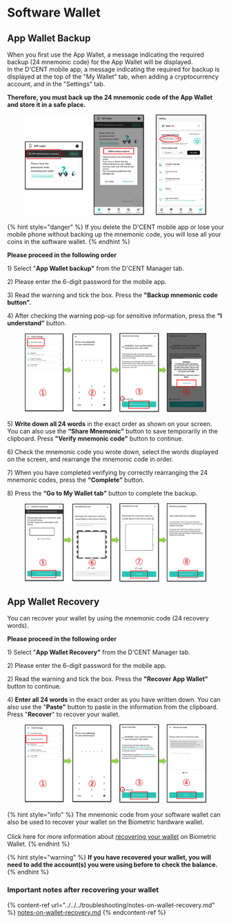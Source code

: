 # Software Wallet

## App Wallet Backup

When you first use the App Wallet, a message indicating the required backup (24 mnemonic code) for the App Wallet will be displayed.\
In the D'CENT mobile app, a message indicating the required for backup is displayed at the top of the "My Wallet" tab, when adding a cryptocurrency account, and in the "Settings" tab.

**Therefore, you must back up the 24 mnemonic code of the App Wallet and store it in a safe place.**

<figure><img src="../../../.gitbook/assets/Setting-eng18.png" alt=""><figcaption></figcaption></figure>

{% hint style="danger" %}
If you delete the D'CENT mobile app or lose your mobile phone without backing up the mnemonic code, you will lose all your coins in the software wallet.
{% endhint %}

**Please proceed in the following order**

1\) Select "**App Wallet backup"** from the D'CENT Manager tab.

2\) Please enter the 6-digit password for the mobile app.

3\) Read the warning and tick the box. Press the **"Backup mnemonic code button".**

4\) After checking the warning pop-up for sensitive information, press the **“I understand”** button.

<figure><img src="../../../.gitbook/assets/Setting-eng19.png" alt=""><figcaption></figcaption></figure>

5\)  **Write down all 24 words** in the exact order as shown on your screen.  You can also use the **“Share Mnemonic”** button to save temporarily in the clipboard. Press **"Verify mnemonic code"** button  to continue.&#x20;

6\) Check the mnemonic code you wrote down, select the words displayed on the screen, and rearrange the mnemonic code in order.

7\) When you have completed verifying by correctly rearranging the 24 mnemonic codes, press the **“Complete”** button.

8\) Press the **“Go to My Wallet tab”** button to complete the backup.

<figure><img src="../../../.gitbook/assets/Setting-eng20.png" alt=""><figcaption></figcaption></figure>

## App Wallet Recovery <a href="#recover_appwallet" id="recover_appwallet"></a>

You can recover your wallet by using the mnemonic code (24 recovery words).

**Please proceed in the following order**

1\) Select "**App Wallet Recovery"** from the D'CENT Manager tab.

2\) Please enter the 6-digit password for the mobile app.

2\) Read the warning and tick the box. Press the **"Recover App Wallet"** button to continue.

4\) **Enter all 24 words** in the exact order as you have written down. You can also use the "**Paste"** button to paste in the information from the clipboard. Press "**Recover**" to recover your wallet.&#x20;

<figure><img src="../../../.gitbook/assets/Setting-eng21.png" alt=""><figcaption></figcaption></figure>

{% hint style="info" %}
The mnemonic code from your software wallet can also be used to recover your wallet on the Biometric hardware wallet. \
\
Click here for more information about [recovering your wallet](../../../biometric-wallet/recovery/) on Biometric Wallet.
{% endhint %}

{% hint style="warning" %}
**If you have recovered your wallet, you will need to add the account(s) you were using before to check the balance.**
{% endhint %}

### Important notes after recovering your wallet

{% content-ref url="../../../troubleshooting/notes-on-wallet-recovery.md" %}
[notes-on-wallet-recovery.md](../../../troubleshooting/notes-on-wallet-recovery.md)
{% endcontent-ref %}

